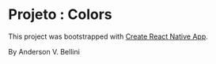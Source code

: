 # Projeto : Colors

This project was bootstrapped with [Create React Native App](https://github.com/react-community/create-react-native-app).

By Anderson V. Bellini